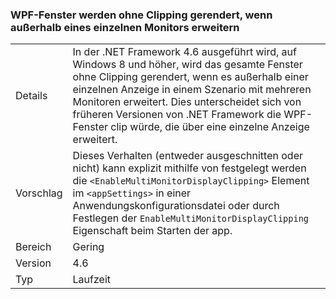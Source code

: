 ### <a name="wpf-windows-are-rendered-without-clipping-when-extending-outside-a-single-monitor"></a>WPF-Fenster werden ohne Clipping gerendert, wenn außerhalb eines einzelnen Monitors erweitern

|   |   |
|---|---|
|Details|In der .NET Framework 4.6 ausgeführt wird, auf Windows 8 und höher, wird das gesamte Fenster ohne Clipping gerendert, wenn es außerhalb einer einzelnen Anzeige in einem Szenario mit mehreren Monitoren erweitert. Dies unterscheidet sich von früheren Versionen von .NET Framework die WPF-Fenster clip würde, die über eine einzelne Anzeige erweitert.|
|Vorschlag|Dieses Verhalten (entweder ausgeschnitten oder nicht) kann explizit mithilfe von festgelegt werden die <code>&lt;EnableMultiMonitorDisplayClipping&gt;</code> Element im <code>&lt;appSettings&gt;</code> in einer Anwendungskonfigurationsdatei oder durch Festlegen der <code>EnableMultiMonitorDisplayClipping</code> Eigenschaft beim Starten der app.|
|Bereich|Gering|
|Version|4.6|
|Typ|Laufzeit|

